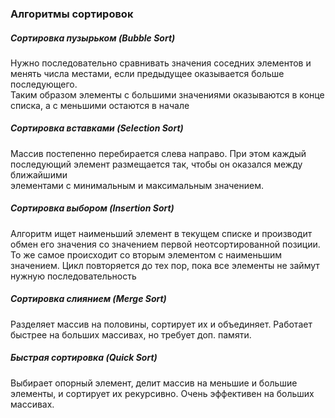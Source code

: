 ### Алгоритмы сортировок

##### Сортировка пузырьком (Bubble Sort)
 
 Нужно последовательно сравнивать значения соседних элементов и менять числа местами, если предыдущее оказывается больше последующего.<br> Таким образом элементы с большими значениями оказываются в конце списка, а с меньшими остаются в начале<br>

 ##### Сортировка вставками (Selection Sort)

 Массив постепенно перебирается слева направо. При этом каждый последующий элемент размещается так, чтобы он оказался между ближайшими<br> элементами с минимальным и максимальным значением.<br>

  ##### Сортировка выбором (Insertion Sort)

  Алгоритм ищет наименьший элемент в текущем списке и производит обмен его значения со значением первой неотсортированной позиции. То же самое происходит со вторым элементом с наименьшим значением. Цикл повторяется до тех пор, пока все элементы не займут нужную последовательность<br>

  ##### Сортировка слиянием (Merge Sort)

  Разделяет массив на половины, сортирует их и объединяет. Работает быстрее на больших массивах, но требует доп. памяти.<br> 


  ##### Быстрая сортировка (Quick Sort)

  Выбирает опорный элемент, делит массив на меньшие и большие элементы, и сортирует их рекурсивно. Очень эффективен на больших массивах.<br>